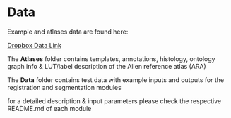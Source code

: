 # Data

Example and atlases data are found here:

[Dropbox Data Link](https://www.dropbox.com/sh/i9swdedx7bsz1s8/AABpDmmN1uqPz6qpBLYLtt8va)

The **Atlases** folder contains templates, annotations, histology, ontology graph info & LUT/label description of the Allen reference atlas (ARA)

The **Data** folder contains test data with example inputs and outputs for the registration and segmentation modules

for a detailed description & input parameters please check the respective README.md of each module 

